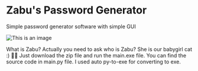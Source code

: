 # Zabu's Password Generator
Simple password generator software with simple GUI

![This is an image](https://myoctocat.com/assets/images/base-octocat.svg)


What is Zabu? Actually you need to ask who is Zabu? She is our babygirl cat :) 🐱‍👤
Just download the zip file and run the main.exe file. You can find the source code in main.py file. I used auto py-to-exe for converting to exe.

